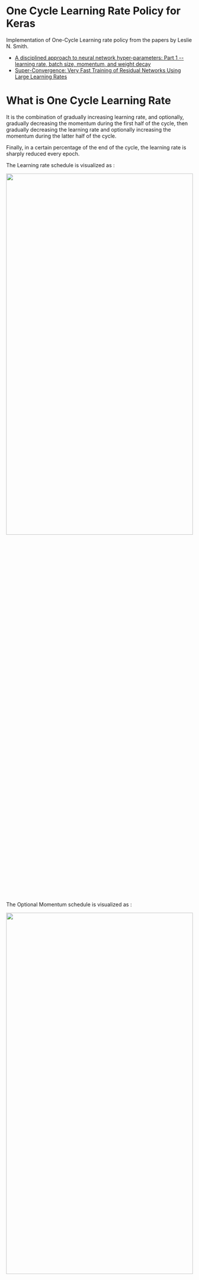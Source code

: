 # One Cycle Learning Rate Policy for Keras
Implementation of One-Cycle Learning rate policy from the papers by Leslie N. Smith.

- [A disciplined approach to neural network hyper-parameters: Part 1 -- learning rate, batch size, momentum, and weight decay](https://arxiv.org/abs/1803.09820)
- [Super-Convergence: Very Fast Training of Residual Networks Using Large Learning Rates](https://arxiv.org/abs/1708.07120)
        
# What is One Cycle Learning Rate
It is the combination of gradually increasing learning rate, and optionally, gradually decreasing the momentum during the first half of the cycle, then gradually decreasing the learning rate and optionally increasing the momentum during the latter half of the cycle. 

Finally, in a certain percentage of the end of the cycle, the learning rate is sharply reduced every epoch. 

The Learning rate schedule is visualized as : 

<img src="https://github.com/titu1994/keras-one-cycle/blob/master/images/one_cycle_lr.png?raw=true" height=50% width=100%> 

The Optional Momentum schedule is visualized as : 

<img src="https://github.com/titu1994/keras-one-cycle/blob/master/images/one_cycle_momentum.png?raw=true" height=50% width=100%>

# Usage

The author recommends doing one cycle of learning rate of 2 steps of equal length. We choose the maximum learning rate
using a range test. We use a lower learning rate as 1/5th or 1/10th of the maximum learning rate. We go from a lower
learning rate to a higher learning rate in step 1 and back to a lower learning rate in step 2. We pick this cycle length slightly
lesser than the total number of epochs to be trained. And in the last remaining iterations, we annihilate the learning
rate way below the lower learning rate value(1/10 th or 1/100 th).


# Then why use One Cycle?

It reduces the time it takes to reach "near" to your accuracy. 
It allows us to know if we are going right early on. 
It let us know what kind of accuracies we can target with a given model.
It reduces the cost of training. 
It reduces the time to deploy!



## Finding a good learning rate
Minimum and Maximum Boundary Values
 

LR Range Test:  Run your model for several epochs while letting the learning rate increase linearly between low
and high LR values.

<img src="![image](https://user-images.githubusercontent.com/45446030/114859530-81d3cb00-9e08-11eb-897a-7fa7df760147.png)>

STEP-SIZE: CIFAR10 has 50,000 training images. For the batch size 100, this means each cycle would be
50000/100 = 500 iterations. 

However, results show, that it is often SLIGHTLY good to set stepsize  equal to 2-10 times the number of iterations.

 

**Note : When using this, be careful about setting the learning rate, momentum and weight decay schedule. The loss plots will be more erratic due to the sampling of the validation set.**





## Interpreting the plot

### Learning Rate







## Training with `OneCycleLR`
Once we find the maximum learning rate, we can then move onto using the `OneCycleLR` callback with SGD to train our model.

```python - Pytorch
    scheduler = lr_scheduler.OneCycleLR(optimizer, learning_rate, epochs=24, steps_per_epoch= 64, pct_start = 0.2)
    
    ## Model RUN!
    for epoch in range(1, epochs + 1):
        print(f'\nEpoch {epoch}:')
        train(model,train_loader, criterion, optimizer, device,l1_factor =l1_factor, **train_trackers)
        scheduler.step()
        test(model, test_loader, criterion, device, incorrect_samples, **test_trackers)
```

There are many parameters, but a few of the important ones : 

learning_rate, epochs, steps_per_epoch, pct_start

- optimizer (Optimizer) – Wrapped optimizer.
- max_lr (float or list) – Upper learning rate boundaries in the cycle for each parameter group.
- total_steps (int) – The total number of steps in the cycle. Note that if a value is not provided here, then it must be inferred by providing a value for epochs and - steps_per_epoch. Default: None
- epochs (int) – The number of epochs to train for. This is used along with steps_per_epoch in order to infer the total number of steps in the cycle if a value for total_steps is not provided. Default: None
- steps_per_epoch (int) – The number of steps per epoch to train for. This is used along with epochs in order to infer the total number of steps in the cycle if a value for total_steps is not provided. Default: None
- pct_start (float) – The percentage of the cycle (in number of steps) spent increasing the learning rate. Default: 0.3
- anneal_strategy (str) – {‘cos’, ‘linear’} Specifies the annealing strategy: “cos” for cosine annealing, “linear” for linear annealing. Default: ‘cos’
- cycle_momentum (bool) – If True, momentum is cycled inversely to learning rate between ‘base_momentum’ and ‘max_momentum’. Default: True
- base_momentum (float or list) – Lower momentum boundaries in the cycle for each parameter group. Note that momentum is cycled inversely to learning rate; at the peak of a cycle, momentum is ‘base_momentum’ and learning rate is ‘max_lr’. Default: 0.85
- max_momentum (float or list) – Upper momentum boundaries in the cycle for each parameter group. Functionally, it defines the cycle amplitude (max_momentum - base_momentum). Note that momentum is cycled inversely to learning rate; at the start of a cycle, momentum is ‘max_momentum’ and learning rate is ‘base_lr’ Default: 0.95


Note also that the total number of steps in the cycle can be determined in one of two ways (listed in order of precedence):

A value for total_steps is explicitly provided.
A number of epochs (epochs) and a number of steps per epoch (steps_per_epoch) are provided. In this case, the number of total steps is inferred by total_steps = epochs * steps_per_epoch
You must either provide a value for total_steps or provide a value for both epochs and steps_per_epoch.

# Results

Quicker jumps in accuracy are evident due to onecycle lr implementation

Accuracy: 
![acc](https://user-images.githubusercontent.com/45446030/114860820-1854bc00-9e0a-11eb-8e0f-1f19a12f350f.png)

Loss:
![loss](https://user-images.githubusercontent.com/45446030/114860832-1ab71600-9e0a-11eb-8494-1ffbb8d0e596.png)





